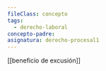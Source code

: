 ```yaml
---
fileClass: concepto
tags:
  - derecho-laboral
concepto-padre:
asignatura: derecho-procesal1
---
```

[[beneficio de excusión]]
